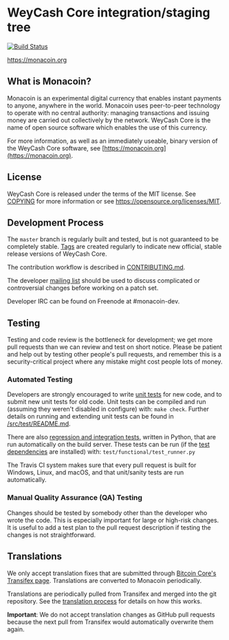 WeyCash Core integration/staging tree
=====================================

[![Build Status](https://travis-ci.org/monacoinproject/monacoin.svg?branch=master)](https://travis-ci.org/monacoinproject/monacoin)

https://monacoin.org

What is Monacoin?
----------------

Monacoin is an experimental digital currency that enables instant payments to
anyone, anywhere in the world. Monacoin uses peer-to-peer technology to operate
with no central authority: managing transactions and issuing money are carried
out collectively by the network. WeyCash Core is the name of open source
software which enables the use of this currency.

For more information, as well as an immediately useable, binary version of
the WeyCash Core software, see [https://monacoin.org](https://monacoin.org).

License
-------

WeyCash Core is released under the terms of the MIT license. See [COPYING](COPYING) for more
information or see https://opensource.org/licenses/MIT.

Development Process
-------------------

The `master` branch is regularly built and tested, but is not guaranteed to be
completely stable. [Tags](https://github.com/monacoinproject/monacoin/tags) are created
regularly to indicate new official, stable release versions of WeyCash Core.

The contribution workflow is described in [CONTRIBUTING.md](CONTRIBUTING.md).

The developer [mailing list](https://groups.google.com/forum/#!forum/monacoin-dev)
should be used to discuss complicated or controversial changes before working
on a patch set.

Developer IRC can be found on Freenode at #monacoin-dev.

Testing
-------

Testing and code review is the bottleneck for development; we get more pull
requests than we can review and test on short notice. Please be patient and help out by testing
other people's pull requests, and remember this is a security-critical project where any mistake might cost people
lots of money.

### Automated Testing

Developers are strongly encouraged to write [unit tests](src/test/README.md) for new code, and to
submit new unit tests for old code. Unit tests can be compiled and run
(assuming they weren't disabled in configure) with: `make check`. Further details on running
and extending unit tests can be found in [/src/test/README.md](/src/test/README.md).

There are also [regression and integration tests](/test), written
in Python, that are run automatically on the build server.
These tests can be run (if the [test dependencies](/test) are installed) with: `test/functional/test_runner.py`

The Travis CI system makes sure that every pull request is built for Windows, Linux, and macOS, and that unit/sanity tests are run automatically.

### Manual Quality Assurance (QA) Testing

Changes should be tested by somebody other than the developer who wrote the
code. This is especially important for large or high-risk changes. It is useful
to add a test plan to the pull request description if testing the changes is
not straightforward.

Translations
------------

We only accept translation fixes that are submitted through [Bitcoin Core's Transifex page](https://www.transifex.com/projects/p/bitcoin/).
Translations are converted to Monacoin periodically.

Translations are periodically pulled from Transifex and merged into the git repository. See the
[translation process](doc/translation_process.md) for details on how this works.

**Important**: We do not accept translation changes as GitHub pull requests because the next
pull from Transifex would automatically overwrite them again.
